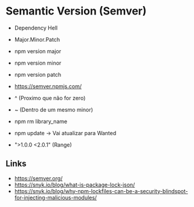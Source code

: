 # Semantic Version (Semver)

- Dependency Hell

- Major.Minor.Patch

- npm version major
- npm version minor
- npm version patch

- https://semver.npmjs.com/

- ^ (Proximo que não for zero)
- ~ (Dentro de um mesmo minor)

- npm rm library_name
- npm update -> Vai atualizar para Wanted

- ">1.0.0 <2.0.1" (Range)

## Links

- https://semver.org/
- https://snyk.io/blog/what-is-package-lock-json/
- https://snyk.io/blog/why-npm-lockfiles-can-be-a-security-blindspot-for-injecting-malicious-modules/
